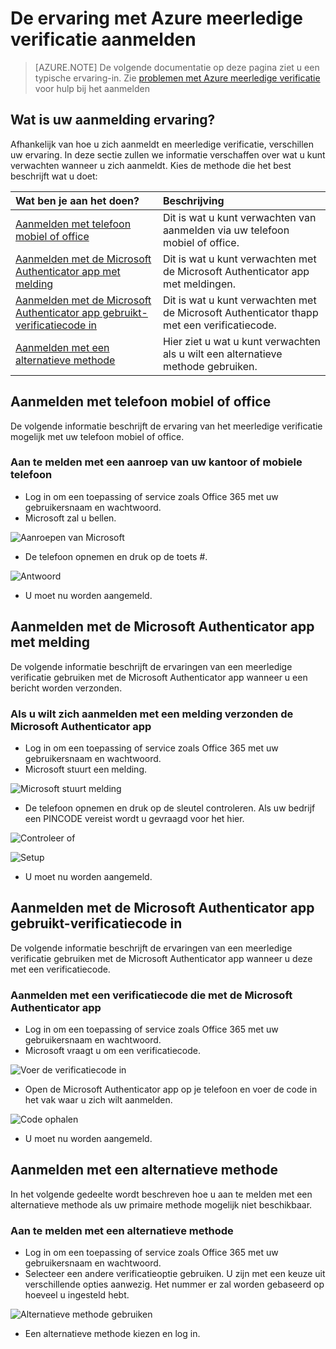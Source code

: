 <properties
    pageTitle="Azure MVR gesloten aanmelding ervaring met Azure meerledige verificatie"
    description="Deze pagina geeft u instructies voor het bekijken van de verschillende aanmelding methoden met Azure MVR gesloten."
    keywords="gebruikersverificatie, -in-ervaring, aanmelden met een mobiele telefoon, aanmelden bij office telefoon"
    services="multi-factor-authentication"
    documentationCenter=""
    authors="kgremban"
    manager="femila"
    editor="curtland"/>

<tags
    ms.service="multi-factor-authentication"
    ms.workload="identity"
    ms.tgt_pltfrm="na"
    ms.devlang="na"
    ms.topic="article"
    ms.date="08/22/2016"
    ms.author="kgremban"/>

# <a name="the-sign-in-experience-with-azure-multi-factor-authentication"></a>De ervaring met Azure meerledige verificatie aanmelden
> [AZURE.NOTE]  De volgende documentatie op deze pagina ziet u een typische ervaring-in.  Zie [problemen met Azure meerledige verificatie](multi-factor-authentication-end-user-manage-settings.md) voor hulp bij het aanmelden



## <a name="what-will-your-sign-in-experience-be"></a>Wat is uw aanmelding ervaring?
Afhankelijk van hoe u zich aanmeldt en meerledige verificatie, verschillen uw ervaring.  In deze sectie zullen we informatie verschaffen over wat u kunt verwachten wanneer u zich aanmeldt.  Kies de methode die het best beschrijft wat u doet:


Wat ben je aan het doen?|Beschrijving
:------------- | :------------- |
[Aanmelden met telefoon mobiel of office](#signing-in-with-mobile-or-office-phone) | Dit is wat u kunt verwachten van aanmelden via uw telefoon mobiel of office.
[Aanmelden met de Microsoft Authenticator app met melding](#signing-in-with-the-microsoft-authenticator-app-using-notification) | Dit is wat u kunt verwachten met de Microsoft Authenticator app met meldingen.
[Aanmelden met de Microsoft Authenticator app gebruikt-verificatiecode in](#signing-in-with-the-microsoft-authenticator-app-using-verification-code)|Dit is wat u kunt verwachten met de Microsoft Authenticator thapp met een verificatiecode.
[Aanmelden met een alternatieve methode](#signing-in-with-an-alternate-method)|Hier ziet u wat u kunt verwachten als u wilt een alternatieve methode gebruiken.

## <a name="signing-in-with-mobile-or-office-phone"></a>Aanmelden met telefoon mobiel of office

De volgende informatie beschrijft de ervaring van het meerledige verificatie mogelijk met uw telefoon mobiel of office.

### <a name="to-sign-in-with-a-call-to-your-office-or-mobile-phone"></a>Aan te melden met een aanroep van uw kantoor of mobiele telefoon

- Log in om een toepassing of service zoals Office 365 met uw gebruikersnaam en wachtwoord.
- Microsoft zal u bellen.

![Aanroepen van Microsoft](./media/multi-factor-authentication-end-user-signin-phone/call.png)

- De telefoon opnemen en druk op de toets #.

![Antwoord](./media/multi-factor-authentication-end-user-signin-phone/phone.png)

- U moet nu worden aangemeld.</li>

## <a name="signing-in-with-the-microsoft-authenticator-app-using-notification"></a>Aanmelden met de Microsoft Authenticator app met melding

De volgende informatie beschrijft de ervaringen van een meerledige verificatie gebruiken met de Microsoft Authenticator app wanneer u een bericht worden verzonden.

### <a name="to-sign-in-with-a-notification-sent-the-microsoft-authenticator-app"></a>Als u wilt zich aanmelden met een melding verzonden de Microsoft Authenticator app

- Log in om een toepassing of service zoals Office 365 met uw gebruikersnaam en wachtwoord.
- Microsoft stuurt een melding.

![Microsoft stuurt melding](./media/multi-factor-authentication-end-user-signin-app-notify/notify.png)


- De telefoon opnemen en druk op de sleutel controleren.  Als uw bedrijf een PINCODE vereist wordt u gevraagd voor het hier.

![Controleer of](./media/multi-factor-authentication-end-user-signin-app-notify/phone.png)

![Setup](./media/multi-factor-authentication-end-user-first-time-mobile-app/scan3.png)

- U moet nu worden aangemeld.


## <a name="signing-in-with-the-microsoft-authenticator-app-using-verification-code"></a>Aanmelden met de Microsoft Authenticator app gebruikt-verificatiecode in

De volgende informatie beschrijft de ervaringen van een meerledige verificatie gebruiken met de Microsoft Authenticator app wanneer u deze met een verificatiecode.

### <a name="to-sign-in-using-a-verification-code-with-the-microsoft-authenticator-app"></a>Aanmelden met een verificatiecode die met de Microsoft Authenticator app

- Log in om een toepassing of service zoals Office 365 met uw gebruikersnaam en wachtwoord.
- Microsoft vraagt u om een verificatiecode.

![Voer de verificatiecode in](./media/multi-factor-authentication-end-user-signin-app-verify/verify.png)

- Open de Microsoft Authenticator app op je telefoon en voer de code in het vak waar u zich wilt aanmelden.

![Code ophalen](./media/multi-factor-authentication-end-user-signin-app-verify/phone.png)



- U moet nu worden aangemeld.


## <a name="signing-in-with-an-alternate-method"></a>Aanmelden met een alternatieve methode


In het volgende gedeelte wordt beschreven hoe u aan te melden met een alternatieve methode als uw primaire methode mogelijk niet beschikbaar.

### <a name="to-sign-in-with-an-alternate-method"></a>Aan te melden met een alternatieve methode

- Log in om een toepassing of service zoals Office 365 met uw gebruikersnaam en wachtwoord.
- Selecteer een andere verificatieoptie gebruiken.  U zijn met een keuze uit verschillende opties aanwezig. Het nummer er zal worden gebaseerd op hoeveel u ingesteld hebt.

![Alternatieve methode gebruiken](./media/multi-factor-authentication-end-user-signin-alt/alt.png)

- Een alternatieve methode kiezen en log in.

